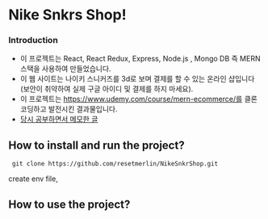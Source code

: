 # Nike Snkrs Shop!


### Introduction
- 이 프로젝트는 React, React Redux, Express, Node.js , Mongo DB 즉 MERN 스택을 사용하여 만들었습니다.
- 이 웹 사이트는 나이키 스니커즈를 3d로 보며 결제를 할 수 있는 온라인 샵입니다(보안이 취약하여 실제 구글 아이디 및 결제를 하지 마세요).
- 이 프로젝트는 https://www.udemy.com/course/mern-ecommerce/를 클론 코딩하고 발전시킨 결과물입니다.
- [당시 공부하면서 메모한 글](https://docs.google.com/document/d/1rZa-SA2ecmGbWXiZf4TfwvGbeesP03Klyp6bi7PkX1I/edit?usp=sharing)


## How to install and run the project?

```
 git clone https://github.com/resetmerlin/NikeSnkrShop.git
```

create env file, 


## How to use the project?






